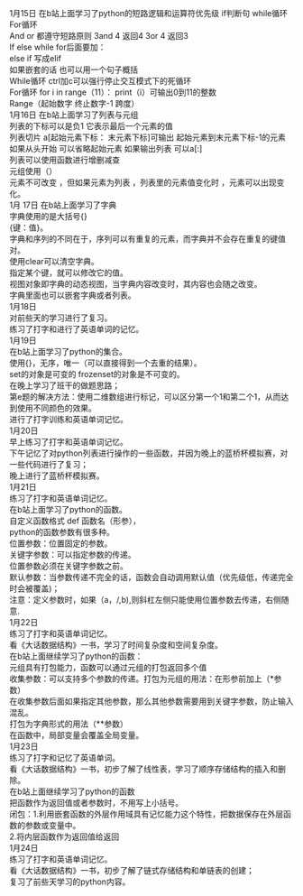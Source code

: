 1月15日 在b站上面学习了python的短路逻辑和运算符优先级 if判断句 while循环   
For循环   
And or 都遵守短路原则 3and 4 返回4   3or 4 返回3  
If else while for后面要加：  
else if  写成elif   
如果嵌套的话 也可以用一个句子概括  
While循环 ctrl加c可以强行停止交互模式下的死循环  
For循环 for i in range（11）： print（i）可输出0到11的整数  
 Range（起始数字 终止数字-1 跨度）  
1月16日 在b站上面学习了列表与元组    
列表的下标可以是负1 它表示最后一个元素的值  
列表切片  a[起始元素下标： 末元素下标]可输出 起始元素到末元素下标-1的元素  
如果从头开始 可以省略起始元素 如果输出列表 可以a[:]  
列表可以使用函数进行增删减查  
元组使用（）  
元素不可改变 ，但如果元素为列表 ，列表里的元素值变化时 ，元素可以出现变化。  
1月 17日 在b站上面学习了字典   
字典使用的是大括号{}  
{键：值}。  
字典和序列的不同在于，序列可以有重复的元素，而字典并不会存在重复的键值对。   
使用clear可以清空字典。  
指定某个键，就可以修改它的值。  
视图对象即字典的动态视图，当字典内容改变时，其内容也会随之改变。  
字典里面也可以嵌套字典或者列表。  
1月18日  
对前些天的学习进行了复习。  
练习了打字和进行了英语单词的记忆。  
1月19日  
在b站上面学习了python的集合。  
使用{}，无序，唯一（可以直接得到一个去重的结果）。  
set的对象是可变的 frozenset的对象是不可变的。  
在晚上学习了班干的做题思路；  
第e题的解决方法：使用二维数组进行标记，可以区分第一个1和第二个1，从而达到使用不同颜色的效果。  
进行了打字训练和英语单词记忆。  
1月20日  
早上练习了打字和英语单词记忆。  
下午记忆了对python列表进行操作的一些函数，并因为晚上的蓝桥杯模拟赛，对一些代码进行了复习；  
晚上进行了蓝桥杯模拟赛。    
1月21日    
练习了打字和英语单词记忆。  
在b站上面学习了python的函数。    
自定义函数格式  def 函数名（形参），    
python的函数参数有很多种。  
位置参数：位置固定的参数。  
关键字参数：可以指定参数的传递。  
位置参数必须在关键字参数之前。    
默认参数：当参数传递不完全的话，函数会自动调用默认值（优先级低，传递完全时会被覆盖)；  
注意：定义参数时，如果（a，/,b),则斜杠左侧只能使用位置参数去传递，右侧随意.  
1月22日  
练习了打字和英语单词记忆。  
看《大话数据结构》一书，学习了时间复杂度和空间复杂度。  
在b站上面继续学习了python的函数：  
元组具有打包能力，函数可以通过元组的打包返回多个值  
收集参数：可以支持多个参数的传递。打包为元组的用法：在形参前加上（*参数）  
在收集参数后面如果指定其他参数，那么其他参数需要用到关键字参数，防止输入混乱。  
打包为字典形式的用法（**参数）  
在函数中，局部变量会覆盖全局变量。  
1月23日  
练习了打字和记忆了英语单词。  
看《大话数据结构》一书，初步了解了线性表，学习了顺序存储结构的插入和删除。  
在b站上面继续学习了python的函数  
  把函数作为返回值或者参数时，不用写上小括号。  
  闭包：1.利用嵌套函数的外层作用域具有记忆能力这个特性，把数据保存在外层函数的参数或变量中。  
  2.将内层函数作为返回值给返回  
 1月24日  
练习了打字和英语单词记忆。  
看《大话数据结构》一书，初步了解了链式存储结构和单链表的创建；  
复习了前些天学习的python内容。  
    
